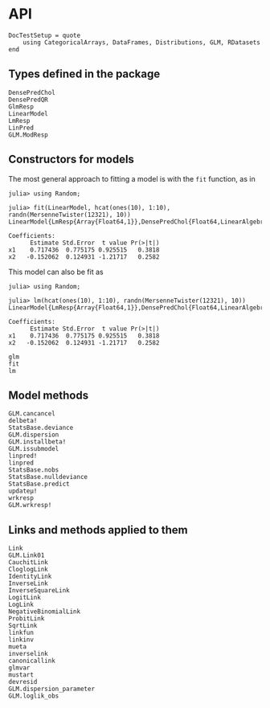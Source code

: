 # API

```@meta
DocTestSetup = quote
    using CategoricalArrays, DataFrames, Distributions, GLM, RDatasets
end
```

## Types defined in the package

```@docs
DensePredChol
DensePredQR
GlmResp
LinearModel
LmResp
LinPred
GLM.ModResp
```

## Constructors for models

The most general approach to fitting a model is with the `fit` function, as in
```jldoctest
julia> using Random;

julia> fit(LinearModel, hcat(ones(10), 1:10), randn(MersenneTwister(12321), 10))
LinearModel{LmResp{Array{Float64,1}},DensePredChol{Float64,LinearAlgebra.Cholesky{Float64,Array{Float64,2}}}}:

Coefficients:
      Estimate Std.Error  t value Pr(>|t|)
x1    0.717436  0.775175 0.925515   0.3818
x2   -0.152062  0.124931 -1.21717   0.2582
```

This model can also be fit as
```jldoctest
julia> using Random;

julia> lm(hcat(ones(10), 1:10), randn(MersenneTwister(12321), 10))
LinearModel{LmResp{Array{Float64,1}},DensePredChol{Float64,LinearAlgebra.Cholesky{Float64,Array{Float64,2}}}}:

Coefficients:
      Estimate Std.Error  t value Pr(>|t|)
x1    0.717436  0.775175 0.925515   0.3818
x2   -0.152062  0.124931 -1.21717   0.2582
```

```@docs
glm
fit
lm
```

## Model methods
```@docs
GLM.cancancel
delbeta!
StatsBase.deviance
GLM.dispersion
GLM.installbeta!
GLM.issubmodel
linpred!
linpred
StatsBase.nobs
StatsBase.nulldeviance
StatsBase.predict
updateμ!
wrkresp
GLM.wrkresp!
```

## Links and methods applied to them
```@docs
Link
GLM.Link01
CauchitLink
CloglogLink
IdentityLink
InverseLink
InverseSquareLink
LogitLink
LogLink
NegativeBinomialLink
ProbitLink
SqrtLink
linkfun
linkinv
mueta
inverselink
canonicallink
glmvar
mustart
devresid
GLM.dispersion_parameter
GLM.loglik_obs
```
